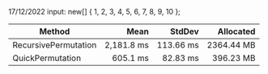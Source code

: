 17/12/2022
input: new[] { 1, 2, 3, 4, 5, 6, 7, 8, 9, 10 };

| Method               |       Mean |    StdDev |  Allocated |
|----------------------|-----------:|----------:|-----------:|
| RecursivePermutation | 2,181.8 ms | 113.66 ms | 2364.44 MB |
| QuickPermutation     |   605.1 ms |  82.83 ms |  396.23 MB |
